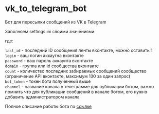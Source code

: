 # vk_to_telegram_bot

Бот для пересылки сообщений из VK в Telegram

Заполняем settings.ini своими значениями

где:

`last_id` - последний ID сообщения ленты вконтакте, можно оставить 1  
`login` - ваш логин аккаутна вконтакте  
`password` - ваш пароль аккаунта вконтакте  
`domain` - группа или id сообщества вконтакте  
`count` - количество последних забираемых сообщений сообщество (ограничение API вконтакте, максимум 100 за один запрос)  
`bot_token` - токен бота полученный выше  
`channel` - название канала в телеграмме для публикации ботом, важно помнить что для публикации сообщений в канале ботом, его нужно добавить 
администратором канала

Полное описание работы бота по [ссылке](http://nikovit.ru/blog/pishem-bota-peresylki-soobshcheniy-iz-vk-v-telegram-na-python/)
